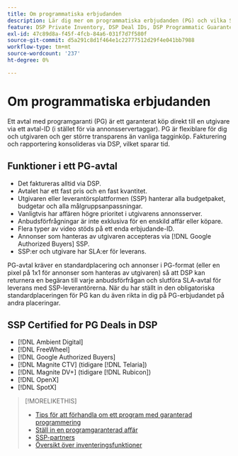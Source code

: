 ```yaml
---
title: Om programmatiska erbjudanden
description: Lär dig mer om programmatiska erbjudanden (PG) och vilka SSP:er som är certifierade att erbjuda dem.
feature: DSP Private Inventory, DSP Deal IDs, DSP Programmatic Guaranteed Deals
exl-id: 47c89d8a-f45f-4fcb-84a6-031f7d7f580f
source-git-commit: d5a291c8d1f464e1c22777512d29f4e041bb7988
workflow-type: tm+mt
source-wordcount: '237'
ht-degree: 0%

---
```


# Om programmatiska erbjudanden

Ett avtal med programgaranti (PG) är ett garanterat köp direkt till en utgivare via ett avtal-ID (i stället för via annonsservertaggar). PG är flexiblare för dig och utgivaren och ger större transparens än vanliga tagginköp. Fakturering och rapportering konsolideras via DSP, vilket sparar tid.

## Funktioner i ett PG-avtal

* Det faktureras alltid via DSP.
* Avtalet har ett fast pris och en fast kvantitet.
* Utgivaren eller leverantörsplattformen (SSP) hanterar alla budgetpaket, budgetar och alla målgruppsanpassningar.
* Vanligtvis har affären högre prioritet i utgivarens annonsserver.
* Anbudsförfrågningar är inte exklusiva för en enskild affär eller köpare.
* Flera typer av video stöds på ett enda erbjudande-ID.
* Annonser som hanteras av utgivaren accepteras via [!DNL Google Authorized Buyers] SSP.
* SSP:er och utgivare har SLA:er för leverans.

PG-avtal kräver en standardplacering och annonser i PG-format (eller en pixel på 1x1 för annonser som hanteras av utgivaren) så att DSP kan returnera en begäran till varje anbudsförfrågan och slutföra SLA-avtal för leverans med SSP-leverantörerna. När du har ställt in den obligatoriska standardplaceringen för PG kan du även rikta in dig på PG-erbjudandet på andra placeringar.

## SSP Certified for PG Deals in DSP

* [!DNL Ambient Digital]
* [!DNL FreeWheel]
* [!DNL Google Authorized Buyers]
* [!DNL Magnite CTV] (tidigare [!DNL Telaria])
* [!DNL Magnite DV+] (tidigare [!DNL Rubicon])
* [!DNL OpenX]
* [!DNL SpotX]

>[!MORELIKETHIS]
>
>* [Tips för att förhandla om ett program med garanterad programmering](/help/dsp/inventory/programmatic-guaranteed-tips.md)
>* [Ställ in en programgaranterad affär](programmatic-guaranteed-set-up.md)
>* [SSP-partners](ssp-partners.md)
>* [Översikt över inventeringsfunktioner](inventory-overview.md)
